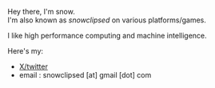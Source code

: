 Hey there, I'm snow.<br>
I'm also known as _snowclipsed_ on various platforms/games.

I like high performance computing and machine intelligence. 

Here's my:
- [X/twitter](x.com/snowclipsed)
- email : snowclipsed [at] gmail [dot] com
